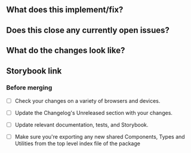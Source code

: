 ## What does this implement/fix?

<!-- 💡 Briefly describe what you want to achieve here.  Explain your approach and any other options you considered. -->

<!-- 🐛 For bugs: How can the original issue be recreated? How is your fix demonstrated? -->

<!-- 🎨 For new features: Have you reviewed your changes with UX? Is there a design that should be referenced? -->


## Does this close any currently open issues?

<!-- 🔗 Link to the issue/s that this PR solves, and use fix` or `solve` to close it automatically.  -->


## What do the changes look like?

<!--
🖼 Include screenshots of before and after, if relevant

| Before  | After  |
|---|---|
|   |   |

 -->

 
## Storybook link

<!-- 🎩 Include links to help tophatting -->


### Before merging

- [ ] Check your changes on a variety of browsers and devices.

- [ ] Update the Changelog's Unreleased section with your changes.

- [ ] Update relevant documentation, tests, and Storybook.

- [ ] Make sure you're exporting any new shared Components, Types and Utilities from the top level index file of the package
